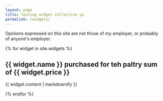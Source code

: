```yaml
---
layout: page
title: testing widget collection yo
permalink: /widgets/
---
```


Opinions expressed on this site are not those of my employer, or probably of
anyone's employer. 

{% for widget in site.widgets %}
  <h2>{{ widget.name }} purchased for teh paltry sum of {{ widget.price }}</h2>
  <p>{{ widget.content | markdownify }}</p>
{% endfor %}
